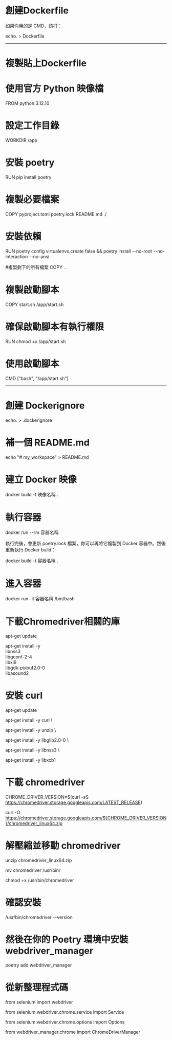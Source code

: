 # 創建Dockerfile

如果你用的是 CMD，請打：

echo. > Dockerfile

-----------------------------------------------------------------------------------------------------------

# 複製貼上Dockerfile

# 使用官方 Python 映像檔
FROM python:3.12.10

# 設定工作目錄
WORKDIR /app

# 安裝 poetry
RUN pip install poetry

# 複製必要檔案
COPY pyproject.toml poetry.lock README.md ./

# 安裝依賴
RUN poetry config virtualenvs.create false && poetry install --no-root --no-interaction --no-ansi

#複製剩下的所有檔案
COPY . .

# 複製啟動腳本
COPY start.sh /app/start.sh

# 確保啟動腳本有執行權限
RUN chmod +x /app/start.sh

# 使用啟動腳本
CMD ["bash", "/app/start.sh"]

------------------------------------------------------------------------------------------------------------

# 創建 Dockerignore

echo. > .dockerignore

# 補一個 README.md

echo "# my_workspace" > README.md

# 建立 Docker 映像

docker build -t 映像名稱 .

# 執行容器

docker run --rm 容器名稱

執行完後，會更新 poetry.lock 檔案，你可以再將它複製到 Docker 容器中。然後重新執行 Docker build：

docker build -t 容器名稱 .

# 進入容器

docker run -it 容器名稱 /bin/bash

# 下載Chromedriver相關的庫

apt-get update

apt-get install -y \
    libnss3 \
    libgconf-2-4 \
    libxi6 \
    libgdk-pixbuf2.0-0 \
    libasound2
    
# 安裝 curl

apt-get update

apt-get install -y curl \

apt-get install -y unzip \

apt-get install -y libglib2.0-0 \

apt-get install -y libnss3 \

apt-get install -y libxcb1

# 下載 chromedriver

CHROME_DRIVER_VERSION=$(curl -sS https://chromedriver.storage.googleapis.com/LATEST_RELEASE)

curl -O https://chromedriver.storage.googleapis.com/${CHROME_DRIVER_VERSION}/chromedriver_linux64.zip

# 解壓縮並移動 chromedriver

unzip chromedriver_linux64.zip

mv chromedriver /usr/bin/

chmod +x /usr/bin/chromedriver

# 確認安裝

/usr/bin/chromedriver --version

# 然後在你的 Poetry 環境中安裝 webdriver_manager

poetry add webdriver_manager

# 從新整理程式碼

from selenium import webdriver

from selenium.webdriver.chrome.service import Service

from selenium.webdriver.chrome.options import Options

from webdriver_manager.chrome import ChromeDriverManager

